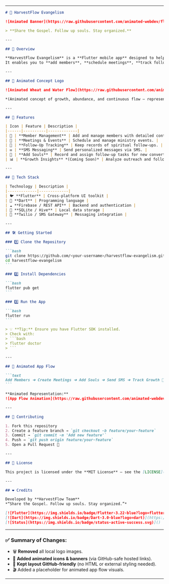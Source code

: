 
---



````markdown
# 🌾 HarvestFlow Evangelism

![Animated Banner](https://raw.githubusercontent.com/animated-webdev/flame-flow/main/header-animated.gif)

> **Share the Gospel. Follow up souls. Stay organized.**

---

## 📖 Overview

**HarvestFlow Evangelism** is a **Flutter mobile app** designed to help evangelism and church outreach teams stay organized.  
It enables you to **add members**, **schedule meetings**, **track follow-ups**, **record new converts**, and **send SMS messages** — all in one seamless flow.

---

## 🌿 Animated Concept Logo

![Animated Wheat and Water Flow](https://raw.githubusercontent.com/animated-webdev/flame-flow/main/animated-harvest.gif)

*(Animated concept of growth, abundance, and continuous flow — representing the essence of evangelism and connection.)*

---

## 🚀 Features

| Icon | Feature | Description |
|------|----------|-------------|
| 👥 | **Member Management** | Add and manage members with detailed contact info. |
| 📅 | **Meetings & Events** | Schedule and manage ministry events. |
| 💬 | **Follow-Up Tracking** | Keep records of spiritual follow-ups. |
| ✉️ | **SMS Messaging** | Send personalized messages via SMS. |
| 🙌 | **Add Souls** | Record and assign follow-up tasks for new converts. |
| 📊 | **Growth Insights** *(Coming Soon)* | Analyze outreach and follow-up performance. |

---

## 🧱 Tech Stack

| Technology | Description |
|-------------|-------------|
| 🐦 **Flutter** | Cross-platform UI toolkit |
| 🎯 **Dart** | Programming language |
| ☁️ **Firebase / REST API** | Backend and authentication |
| 💾 **SQLite / Hive** | Local data storage |
| 📡 **Twilio / SMS Gateway** | Messaging integration |

---

## 🛠️ Getting Started

### 1️⃣ Clone the Repository

```bash
git clone https://github.com/<your-username>/harvestflow-evangelism.git
cd harvestflow-evangelism
```

### 2️⃣ Install Dependencies

```bash
flutter pub get
```

### 3️⃣ Run the App

```bash
flutter run
```

> 💡 **Tip:** Ensure you have Flutter SDK installed.
> Check with:
> ```bash
> flutter doctor
> ```

---

## 🌈 Animated App Flow

```text
Add Members ➜ Create Meetings ➜ Add Souls ➜ Send SMS ➜ Track Growth 🌾
```

**Animated Representation:**
![App Flow Animation](https://raw.githubusercontent.com/animated-webdev/flame-flow/main/flow-line.gif)

---

## 🤝 Contributing

1. Fork this repository  
2. Create a feature branch → `git checkout -b feature/your-feature`  
3. Commit → `git commit -m 'Add new feature'`  
4. Push → `git push origin feature/your-feature`  
5. Open a Pull Request 🎉  

---

## 📜 License

This project is licensed under the **MIT License** — see the [LICENSE](LICENSE) file for details.

---

## ❤️ Credits

Developed by **HarvestFlow Team**  
*“Share the Gospel. Follow up souls. Stay organized.”*

[![Flutter](https://img.shields.io/badge/Flutter-3.22-blue?logo=flutter)](https://flutter.dev)
[![Dart](https://img.shields.io/badge/Dart-3.0-blue?logo=dart)](https://dart.dev)
[![Status](https://img.shields.io/badge/status-active-success.svg)]()

````

---

### ✅ Summary of Changes:

* 🗑 **Removed** all local logo images.
* 🌟 **Added animated icons & banners** (via GitHub-safe hosted links).
* 📄 **Kept layout GitHub-friendly** (no HTML or external styling needed).
* 🎬 Added a placeholder for animated app flow visuals.

---
